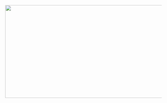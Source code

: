 <a href="https://github.com/devxb/gitanimals">
<img
  src="https://render.gitanimals.org/farms/samiehomie"
  width="1000"
  height="300"
/>
</a>
